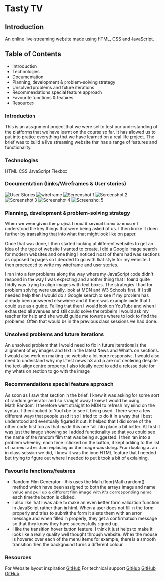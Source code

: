 # Tasty TV

## Introduction

An online live-streaming website made using HTML, CSS and JavaScript.

## Table of Contents

- Introduction
- Technologies
- Documentation
- Planning, development & problem-solving strategy
- Unsolved problems and future iterations
- Recommendations special feature approach
- Favourite functions & features
- Resources

### Introduction

This is an assignment project that we were set to test our understanding of the platforms that we have learnt on the course so far. It has allowed us to put into pratice everything that we have learned on a real life project. The brief was to build a live streaming website that has a range of features and functionality.

### Technologies

HTML
CSS
JavaScript
Flexbox

### Documentation (links/Wireframes & User stories)

![User Stories](/images2/User-Stories.png)
![wireframe](/images2/wireframe.jpeg)
![Screenshot 1](/images2.png)
![Screenshot 2](/images2.png)
![Screenshot 3](/images2.png)
![Screenshot 4](/images2.png)
![Screenshot 5](/images2.png)

### Planning, development & problem-solving strategy

When we were given the project I read it several times to ensure I understood the key things that were being asked of us. I then broke it doen further by transalting that into what that might look like on paper.

Once that was done, I then started looking at different websites to get an idea of the type of website I wanted to create. I did a Google Image search for modern websites and one thing I noticed most of them had was sections as opposed to pages so I decided to go with that style for my website. I then proceeded to write my wireframe and user stories.

I ran into a few problems along the way where my JavaScript code didn't respond in the way I was expecting and another thing that I found quite fiddly was trying to align images with text boxes. The strategies I had for problem solving were usually, look at MDN and W3 Schools first. If I still needed help then I would do a Google search to see if my problem has already been answered elsewhere and if there was example code that I could use as a guide. Failing that then I would look on YouTube and when I exhausted all avenues and still could solve the probelm I would ask my teacher for help and she would guide me towards where to look to find the problems. Often that would be in the previous class sessions we had done.

### Unsolved problems and future iterations

An unsolved problem that I would need to fix in future iterations is the alignment of my images and text in the latest News and What's on sections. I would also work on making the website a lot more responsive. I would also need to understand why my latest news h3 and p are not centering despite the text-align centre property. I also ideally need to add a release date for my whats on section to go with the image

### Recommendations special feature approach

As soon as I saw that section in the brief. I knew it was asking for some sort of random generator and so straight away I knew I would be using Math.Random. I therefore went straight to MDN to refresh my mind on the syntax. I then looked to YouTube to see it being used. There were a few different ways that people used it so I tried to to do it in a way that I best understood and eventually figured it out. It helped that I did some of the other code first too as that made this one fall into place a bit better. At first it was just the image showing so I added functionality so that you could see the name of the random film that was being suggested. I then ran into a problem whereby, each time I clicked on the button, it kept adding to the list of names rather than replacing as the image was doing. From looking at an in class session we did, I knew it was the innerHTML feature that I needed but trying to figure out where I needed to put it took a bit of explaining.

### Favourite functions/features

- Random Film Generator - this uses the Math.floor(Math.random() method which have been assigned to both the arrays image and name value and pull up a different film image with it's corresponding name each time the button is clicked.
- I also like that I was able to make an even better form validation function in JavaScript rather than in html. When a user does not fill in the form properly and tries to submit the form it alerts them with an error message and when filled in properly, they get a confirmatuon message so that they know they have successfully signed up.
- I like the transition hover button feature. I think it just helps to make it look like a really quality well thought through website. When the mouse is hovered over each of the menu items for example, there is a smooth transition then the background turns a different colour.

### Resources

For Website layout inspiration
[GitHub](https://bit.ly/2XzkOGm)
For technical support
[GitHub](https://developer.mozilla.org/en-US/][https://www.w3schools.com/)
[GitHub](https://www.freecodecamp.org/)
[GitHub](https://www.youtube.com/)

